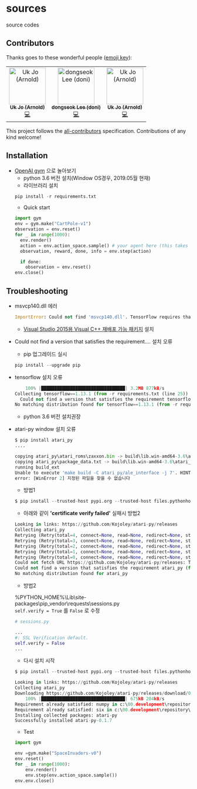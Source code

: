 # sources
source codes

## Contributors

Thanks goes to these wonderful people ([emoji key](https://allcontributors.org/docs/en/emoji-key)):

<!-- ALL-CONTRIBUTORS-LIST:START - Do not remove or modify this section -->
<!-- prettier-ignore -->
<table><tr>
  <td align="center"><a href="https://github.com/verystrongjoe"><img src="https://avatars0.githubusercontent.com/u/1635593?s=460&v=4" width="100px;" alt="Uk Jo (Arnold)"/><br /><sub><b>Uk Jo (Arnold)</b></sub></a><br /><a href="https://github.com/practical-rl-study/sources/commits?author=verystrongjoe" title="Code">💻</a></td>
 
  <td align="center"><a href="https://github.com/pisee"><img src="https://avatars2.githubusercontent.com/u/3126047?s=400&u=c73a13de0715e312b624282763cd2b68e0947c8b&v=4" width="100px;" alt="dongseok Lee (doni)"/><br /><sub><b>dongseok Lee (doni)</b></sub></a><br /><a href="https://github.com/practical-rl-study/sources/commits?author=pisee" title="Code">💻</a></td>
 
 
  <td align="center"><a href="https://github.com/verystrongjoe"><img src="https://avatars0.githubusercontent.com/u/1635593?s=460&v=4" width="100px;" alt="Uk Jo (Arnold)"/><br /><sub><b>Uk Jo (Arnold)</b></sub></a><br /><a href="https://github.com/practical-rl-study/sources/commits?author=verystrongjoe" title="Code">💻</a></td>
 
 
 
  </tr></table>

<!-- ALL-CONTRIBUTORS-LIST:END -->

This project follows the [all-contributors](https://github.com/all-contributors/all-contributors) specification. Contributions of any kind welcome!



## Installation
- [OpenAI gym](https://gym.openai.com/) 으로 놀아보기
  - python 3.6 버전 설치(Window OS경우, 2019.05월 현재)  
  - 라이브러리 설치
  ```python
  pip install -r requirements.txt
  ```
  - Quick start  
  ```python
  import gym
  env = gym.make("CartPole-v1")
  observation = env.reset()
  for _ in range(1000):
    env.render()
    action = env.action_space.sample() # your agent here (this takes random actions)
    observation, reward, done, info = env.step(action)

    if done:
      observation = env.reset()
  env.close()
  ```

## Troubleshooting
- msvcp140.dll 에러
    ```python
    ImportError: Could not find 'msvcp140.dll'. TensorFlow requires that this DLL be installed in a directory that is named in your %PATH% environment variable. You may install this DLL by downloading Visual C++ 2015 Redistributable Update 3 from this URL:https://www.microsoft.com/en-us/download/details.aspx?id=53587
    ```
    - [Visual Studio 2015용 Visual C++ 재배포 가능 패키지](https://www.microsoft.com/ko-kr/download/details.aspx?id=48145) 설치

- Could not find a version that satisfies the requirement.... 설치 오류  
  - pip 업그레이드 실시
  ```python
  pip install --upgrade pip
  ```

- tensorflow 설치 오류
  ```python
      100% |████████████████████████████████| 3.2MB 877kB/s
  Collecting tensorflow==1.13.1 (from -r requirements.txt (line 25))
    Could not find a version that satisfies the requirement tensorflow==1.13.1 (from -r requirements.txt (line 25)) (from versions: )
  No matching distribution found for tensorflow==1.13.1 (from -r requirements.txt (line 25))
  ```
  - python 3.6 버전 설치권장
- atari-py window 설치 오류
    ```python
    $ pip install atari_py
    ....

    copying atari_py\atari_roms\zaxxon.bin -> build\lib.win-amd64-3.6\atari_py\atari_roms
    copying atari_py\package_data.txt -> build\lib.win-amd64-3.6\atari_py
    running build_ext
    Unable to execute 'make build -C atari_py/ale_interface -j 7'. HINT: are you sure `make` is installed?
    error: [WinError 2] 지정된 파일을 찾을 수 없습니다
    ```

    - 방법1
    ```python
    $ pip install --trusted-host pypi.org --trusted-host files.pythonhosted.org --no-index -f https://github.com/Kojoley/atari-py/releases atari_py
    ```

    - 아래와 같이 <b>'certificate verify failed'</b> 실패시 방법2
    ```python
    Looking in links: https://github.com/Kojoley/atari-py/releases
    Collecting atari_py
    Retrying (Retry(total=4, connect=None, read=None, redirect=None, status=None)) after connection broken by 'SSLError(SSLError(1, '[SSL: CERTIFICATE_VERIFY_FAILED] certificate verify failed (_ssl.c:847)'),)': /Kojoley/atari-py/releases
    Retrying (Retry(total=3, connect=None, read=None, redirect=None, status=None)) after connection broken by 'SSLError(SSLError(1, '[SSL: CERTIFICATE_VERIFY_FAILED] certificate verify failed (_ssl.c:847)'),)': /Kojoley/atari-py/releases
    Retrying (Retry(total=2, connect=None, read=None, redirect=None, status=None)) after connection broken by 'SSLError(SSLError(1, '[SSL: CERTIFICATE_VERIFY_FAILED] certificate verify failed (_ssl.c:847)'),)': /Kojoley/atari-py/releases
    Retrying (Retry(total=1, connect=None, read=None, redirect=None, status=None)) after connection broken by 'SSLError(SSLError(1, '[SSL: CERTIFICATE_VERIFY_FAILED] certificate verify failed (_ssl.c:847)'),)': /Kojoley/atari-py/releases
    Retrying (Retry(total=0, connect=None, read=None, redirect=None, status=None)) after connection broken by 'SSLError(SSLError(1, '[SSL: CERTIFICATE_VERIFY_FAILED] certificate verify failed (_ssl.c:847)'),)': /Kojoley/atari-py/releases
    Could not fetch URL https://github.com/Kojoley/atari-py/releases: There was a problem confirming the ssl certificate: HTTPSConnectionPool(host='github.com', port=443): Max retries exceeded with url: /Kojoley/atari-py/releases (Caused by SSLError(SSLError(1, '[SSL: CERTIFICATE_VERIFY_FAILED] certificate verify failed (_ssl.c:847)'),)) - skipping
    Could not find a version that satisfies the requirement atari_py (from versions: )
    No matching distribution found for atari_py
    ```
    - 방법2  
    
    %PYTHON_HOME%\Lib\site-packages\pip\_vendor\requests\sessions.py  
    ```self.verify = True``` 를 ```False``` 로 수정
    ```python
    # sessions.py  

    ...
    #: SSL Verification default.
    self.verify = False
    ...
    ```
    
    - 다시 설치 시작  
    
    ```python
    $ pip install --trusted-host pypi.org --trusted-host files.pythonhosted.org --no-index -f https://github.com/Kojoley/atari-py/releases atari_py
    ```
    ```python
    Looking in links: https://github.com/Kojoley/atari-py/releases
    Collecting atari_py
    Downloading https://github.com/Kojoley/atari-py/releases/download/0.1.7/atari_py-0.1.7-cp36-cp36m-win_amd64.whl (673kB)
        100% |████████████████████████████████| 675kB 204kB/s
    Requirement already satisfied: numpy in c:\00.development\repository\github\sources\.venv\lib\site-packages (from atari_py) (1.16.2)
    Requirement already satisfied: six in c:\00.development\repository\github\sources\.venv\lib\site-packages (from atari_py) (1.12.0)
    Installing collected packages: atari-py
    Successfully installed atari-py-0.1.7
    ```
    - Test  
    ```python
    import gym

    env =gym.make("SpaceInvaders-v0")
    env.reset()
    for _ in range(1000):
        env.render()
        env.step(env.action_space.sample())
    env.env.close()
    ```

